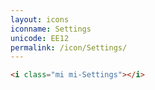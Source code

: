 ```yaml
---
layout: icons
iconname: Settings
unicode: EE12
permalink: /icon/Settings/
---
```


``` html
<i class="mi mi-Settings"></i>
```
